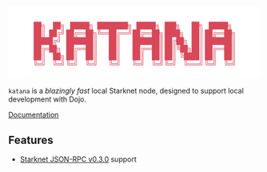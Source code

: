 ![katana](../../.github/katana-mark.svg)

`katana` is a _blazingly fast_ local Starknet node, designed to support local development with Dojo.

[Documentation](https://book.dojoengine.org/toolchain/katana/overview.html)

## Features

-   [Starknet JSON-RPC v0.3.0](https://github.com/starkware-libs/starknet-specs/tree/v0.3.0) support


